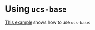 # Using ``ucs-base``

[This example](/docker/ucs-base/Dockerfile.usage-example) shows how to use `ucs-base`:
